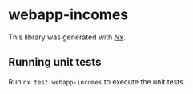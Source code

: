 # webapp-incomes

This library was generated with [Nx](https://nx.dev).

## Running unit tests

Run `nx test webapp-incomes` to execute the unit tests.
